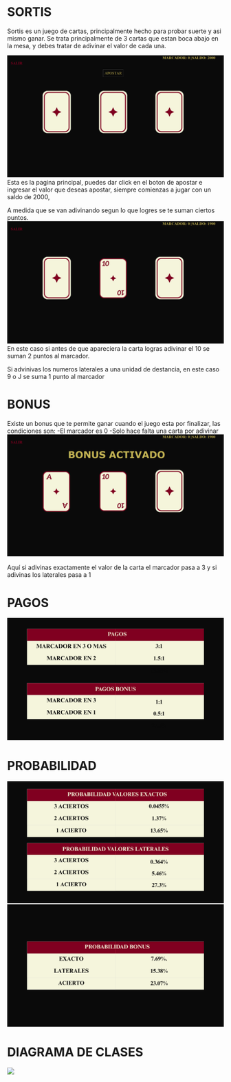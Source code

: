 # SORTIS
Sortis es un juego de cartas, principalmente hecho para probar suerte y asi mismo ganar.
Se trata principalmente de 3 cartas que estan boca abajo en la mesa, y debes tratar de adivinar el valor de cada una.

![](https://github.com/Nicolle007/PROYECTO_FINAL/blob/main/Captura%20de%20pantalla%202025-07-23%20114003.png)
Esta es la pagina principal, puedes dar click en el boton de apostar e ingresar el valor que deseas apostar, siempre comienzas a jugar con un saldo de 2000, 

A medida que se van adivinando segun lo que logres se te suman ciertos puntos.
![](https://github.com/Nicolle007/PROYECTO_FINAL/blob/main/Captura%20de%20pantalla%202025-07-23%20113536.png)
En este caso si antes de que apareciera la carta logras adivinar el 10 se suman 2 puntos al marcador.

Si advinivas los numeros laterales a una unidad de destancia, en este caso 9 o J se suma 1 punto al marcador 
# BONUS
Existe un bonus que te permite ganar cuando el juego esta por finalizar, las condiciones son:
 -El marcador es 0
 -Solo hace falta una carta por adivinar
![](https://github.com/Nicolle007/PROYECTO_FINAL/blob/main/Captura%20de%20pantalla%202025-07-23%20124444.png)

 Aquí si adivinas exactamente el valor de la carta el marcador pasa a 3 y si adivinas los laterales pasa a 1

 #  PAGOS
 ![](https://github.com/Nicolle007/PROYECTO_FINAL/blob/main/PALETA%20(16).png)

 # PROBABILIDAD
 ![](https://github.com/Nicolle007/PROYECTO_FINAL/blob/main/PALETA%20(15).png)
 ![](https://github.com/Nicolle007/PROYECTO_FINAL/blob/main/PALETA%20(17).png)

 # DIAGRAMA DE CLASES
![](https://github.com/Nicolle007/PROYECTO_FINAL/blob/main/Diagrama%20sin%20t%C3%ADtulo.drawio%20(1).png)
